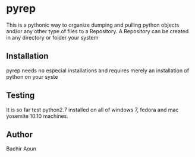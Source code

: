 # pyrep
This is a pythonic way to organize dumping and pulling python objects and/or any other type of files to a Repository.
A Repository can be created in any directory or folder your system

## Installation
pyrep needs no especial installations and requires merely an installation of python on your syste

## Testing
It is so far test python2.7 installed on all of windows 7, fedora and mac yosemite 10.10 machines.

## Author
Bachir Aoun


